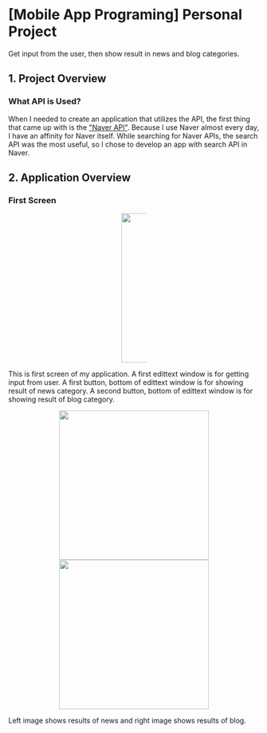 # [Mobile App Programing] Personal Project
Get input from the user, then show result in news and blog categories.

## 1. Project Overview

### What API is Used?

When I needed to create an application that utilizes the API, the first thing that came up with is the ["Naver API"](https://developers.naver.com/main/).
Because I use Naver almost every day, I have an affinity for Naver itself.
While searching for Naver APIs, the search API was the most useful, so I chose to develop an app with search API in Naver.

## 2. Application Overview

### First Screen

<div style="width:50; margin:0 auto;">
<p align="center">
<img width="300" src="https://user-images.githubusercontent.com/50102137/85147314-a4995f80-b289-11ea-8df6-311dca97cb97.jpg">
</p>
</div>

This is first screen of my application.
A first edittext window is for getting input from user.
A first button, bottom of edittext window is for showing result of news category.
A second button, bottom of edittext window is for showing result of blog category.

<p align="center">
<img width="300" src="https://user-images.githubusercontent.com/50102137/85148217-d828b980-b28a-11ea-997d-8d8c3e03c594.jpg">
<img width="300" src="https://user-images.githubusercontent.com/50102137/85148384-0a3a1b80-b28b-11ea-95f6-09c11356b425.jpg">
</p>

Left image shows results of news and right image shows results of blog.



